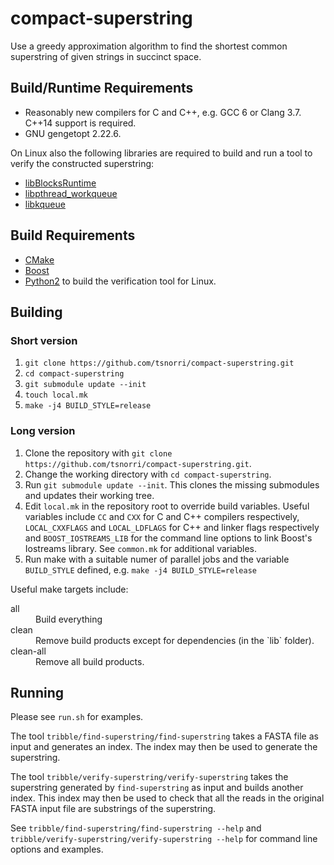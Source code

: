 # compact-superstring

Use a greedy approximation algorithm to find the shortest common superstring of given strings in succinct space.

## Build/Runtime Requirements

- Reasonably new compilers for C and C++, e.g. GCC 6 or Clang 3.7. C++14 support is required.
- GNU gengetopt 2.22.6.

On Linux also the following libraries are required to build and run a tool to verify the constructed superstring:

- [libBlocksRuntime](https://github.com/mheily/blocks-runtime)
- [libpthread_workqueue](https://github.com/mheily/libpwq)
- [libkqueue](https://github.com/mheily/libkqueue)

## Build Requirements

- [CMake](http://cmake.org)
- [Boost](http://www.boost.org)
- [Python2](http://python.org) to build the verification tool for Linux.

## Building

### Short version

1. `git clone https://github.com/tsnorri/compact-superstring.git`
2. `cd compact-superstring`
3. `git submodule update --init`
4. `touch local.mk`
5. `make -j4 BUILD_STYLE=release`

### Long version

1. Clone the repository with `git clone https://github.com/tsnorri/compact-superstring.git`.
2. Change the working directory with `cd compact-superstring`.
3. Run `git submodule update --init`. This clones the missing submodules and updates their working tree.
5. Edit `local.mk` in the repository root to override build variables. Useful variables include `CC` and `CXX` for C and C++ compilers respectively, `LOCAL_CXXFLAGS` and `LOCAL_LDFLAGS` for C++ and linker flags respectively and `BOOST_IOSTREAMS_LIB` for the command line options to link Boost's Iostreams library. See `common.mk` for additional variables.
5. Run make with a suitable numer of parallel jobs and the variable `BUILD_STYLE` defined, e.g. `make -j4 BUILD_STYLE=release`

Useful make targets include:

<dl>
<dt>all</dt>
<dd>Build everything</dd>

<dt>clean</dt>
<dd>Remove build products except for dependencies (in the `lib` folder).</dd>

<dt>clean-all</dt>
<dd>Remove all build products.</dd>
</dl>


## Running

Please see `run.sh` for examples.

The tool `tribble/find-superstring/find-superstring` takes a FASTA file as input and generates an index. The index may then be used to generate the superstring.

The tool `tribble/verify-superstring/verify-superstring` takes the superstring generated by `find-superstring` as input and builds another index. This index may then be used to check that all the reads in the original FASTA input file are substrings of the superstring.

See `tribble/find-superstring/find-superstring --help` and `tribble/verify-superstring/verify-superstring --help` for command line options and examples.
